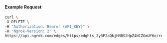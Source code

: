 <!-- Code generated for API Clients. DO NOT EDIT. -->

#### Example Request

```bash
curl \
-X DELETE \
-H "Authorization: Bearer {API_KEY}" \
-H "Ngrok-Version: 2" \
https://api.ngrok.com/edges/https/edghts_2y3P2aQkjHN8S2HpZ4NCZGmUY6e/routes/edghtsrt_2y3P2etxX61em2sMNGpZtPoCkCJ/oauth
```
